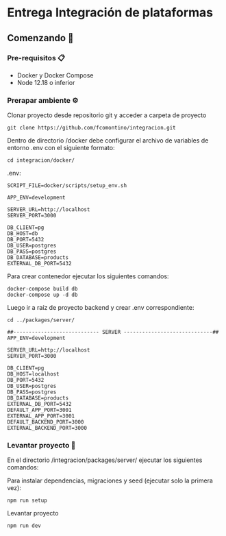 # Entrega Integración de plataformas

## Comenzando 🚀
### Pre-requisitos 📋

- Docker y Docker Compose
- Node 12.18 o inferior

### Prerapar ambiente ⚙️

Clonar proyecto desde repositorio git y acceder a carpeta de proyecto
```
git clone https://github.com/fcomontino/integracion.git
```
Dentro de directorio /docker debe configurar el archivo de variables de entorno .env con el siguiente formato:
```
cd integracion/docker/
```
.env:
```
SCRIPT_FILE=docker/scripts/setup_env.sh

APP_ENV=development

SERVER_URL=http://localhost
SERVER_PORT=3000

DB_CLIENT=pg
DB_HOST=db
DB_PORT=5432
DB_USER=postgres
DB_PASS=postgres
DB_DATABASE=products
EXTERNAL_DB_PORT=5432
```
Para crear contenedor ejecutar los siguientes comandos:
```
docker-compose build db
docker-compose up -d db
```


Luego ir a raíz de proyecto backend y crear .env correspondiente:
```
cd ../packages/server/
```
```
##---------------------------- SERVER -----------------------------##
APP_ENV=development

SERVER_URL=http://localhost
SERVER_PORT=3000

DB_CLIENT=pg
DB_HOST=localhost
DB_PORT=5432
DB_USER=postgres
DB_PASS=postgres
DB_DATABASE=products
EXTERNAL_DB_PORT=5432
DEFAULT_APP_PORT=3001
EXTERNAL_APP_PORT=3001
DEFAULT_BACKEND_PORT=3000
EXTERNAL_BACKEND_PORT=3000
```

### Levantar proyecto 🔧

En el directorio /integracion/packages/server/ ejecutar los siguientes comandos:

Para instalar dependencias, migraciones y seed (ejecutar solo la primera vez):
```
npm run setup
```
Levantar proyecto
```
npm run dev
```
